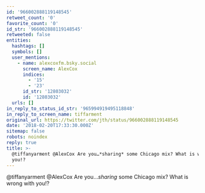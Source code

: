 ```yaml
---
id: '966002888119148545'
retweet_count: '0'
favorite_count: '0'
id_str: '966002888119148545'
retweeted: false
entities:
  hashtags: []
  symbols: []
  user_mentions:
    - name: alexcoxfm.bsky.social
      screen_name: AlexCox
      indices:
        - '15'
        - '23'
      id_str: '12803032'
      id: '12803032'
  urls: []
in_reply_to_status_id_str: '965994919495118848'
in_reply_to_screen_name: tiffarment
original_url: https://twitter.com/jth/status/966002888119148545
date: '2018-02-20T17:33:30.000Z'
sitemap: false
robots: noindex
reply: true
title: >-
  @tiffanyarment @AlexCox Are you…*sharing* some Chicago mix? What is wrong with
  you!?
---
```


@tiffanyarment @AlexCox Are you…*sharing* some Chicago mix? What is wrong with you!?